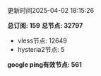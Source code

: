 更新时间2025-04-02 18:15:26

**总订阅: 159**
**总节点: 32797**
- vless节点: 12649
- hysteria2节点: 5

**google ping有效节点: 561**
